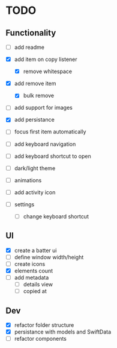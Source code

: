 # TODO

## Functionality

- [ ] add readme
- [x] add item on copy listener
    - [x] remove whitespace
- [x] add remove item
    - [x] bulk remove
- [ ] add support for images
- [x] add persistance
- [ ] focus first item automatically
- [ ] add keyboard navigation
- [ ] add keyboard shortcut to open
- [ ] dark/light theme
- [ ] animations

- [ ] add activity icon
- [ ] settings
    - [ ] change keyboard shortcut

## UI

- [x] create a batter ui
- [ ] define window width/height
- [ ] create icons
- [x] elements count
- [ ] add metadata
    - [ ] details view
    - [ ] copied at

## Dev

- [x] refactor folder structure
- [x] persistance with models and SwiftData
- [ ] refactor components
